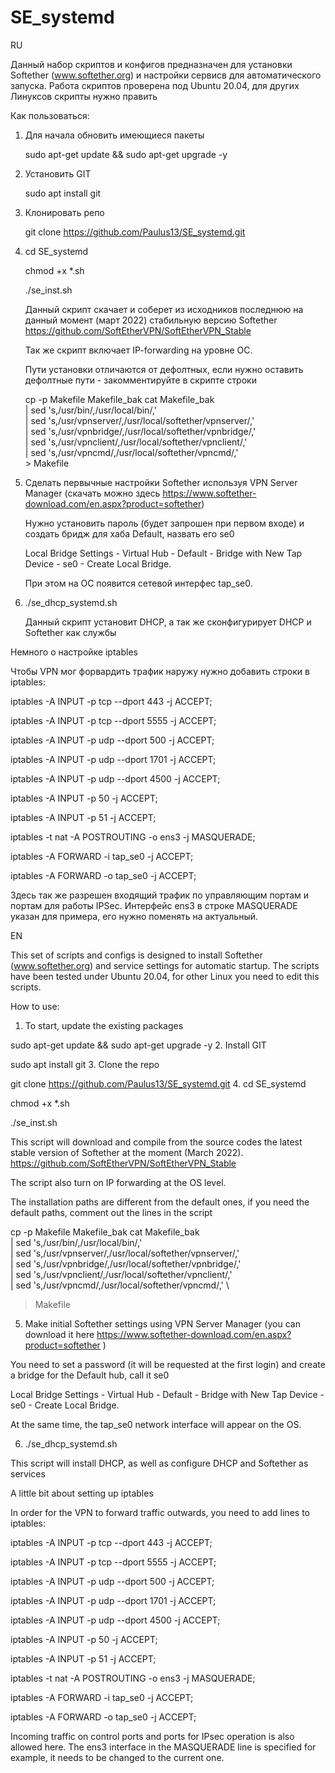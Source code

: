 # SE_systemd

RU

Данный набор скриптов и конфигов предназначен для установки Softether (www.softether.org) и настройки сервисв для автоматического запуска.
Работа скриптов проверена под Ubuntu 20.04, для других Линуксов скрипты нужно править

Как пользоваться:
1. Для начала обновить имеющиеся пакеты

   sudo apt-get update && sudo apt-get upgrade -y
2. Установить GIT

   sudo apt install git
3. Клонировать репо

   git clone https://github.com/Paulus13/SE_systemd.git
4. cd SE_systemd

   chmod +x *.sh
   
   ./se_inst.sh
   
   Данный скрипт скачает и соберет из исходников последнюю на данный момент (март 2022) стабильную версию Softether https://github.com/SoftEtherVPN/SoftEtherVPN_Stable
   
   Так же скрипт включает IP-forwarding на уровне ОС.
   
   Пути установки отличаются от дефолтных, если нужно оставить дефолтные пути - закомментируйте в скрипте строки
      
      cp -p Makefile Makefile_bak
      cat Makefile_bak \
	      | sed 's,/usr/bin/,/usr/local/bin/,' \
	      | sed 's,/usr/vpnserver/,/usr/local/softether/vpnserver/,' \
	      | sed 's,/usr/vpnbridge/,/usr/local/softether/vpnbridge/,' \
	      | sed 's,/usr/vpnclient/,/usr/local/softether/vpnclient/,' \
	      | sed 's,/usr/vpncmd/,/usr/local/softether/vpncmd/,' \
	      > Makefile
5. Сделать первычные настройки Softether используя VPN Server Manager (скачать можно здесь https://www.softether-download.com/en.aspx?product=softether)

   Нужно установить пароль (будет запрошен при первом входе) и создать бридж для хаба Default, назвать его se0
   
   Local Bridge Settings - Virtual Hub - Default - Bridge with New Tap Device - se0 - Create Local Bridge.
   
   При этом на ОС появится сетевой интерфес tap_se0.
   
6. ./se_dhcp_systemd.sh

   Данный скрипт установит DHCP, а так же сконфигурирует DHCP и Softether как службы
   
Немного о настройке iptables

Чтобы VPN мог форвардить трафик наружу нужно добавить строки в iptables:

iptables -A INPUT -p tcp --dport 443 -j ACCEPT;

iptables -A INPUT -p tcp --dport 5555 -j ACCEPT;

iptables -A INPUT -p udp --dport 500 -j ACCEPT;

iptables -A INPUT -p udp --dport 1701 -j ACCEPT;

iptables -A INPUT -p udp --dport 4500 -j ACCEPT;

iptables -A INPUT -p 50 -j ACCEPT;

iptables -A INPUT -p 51 -j ACCEPT;

iptables -t nat -A POSTROUTING -o ens3 -j MASQUERADE;

iptables -A FORWARD -i tap_se0 -j ACCEPT;

iptables -A FORWARD -o tap_se0 -j ACCEPT;

Здесь так же разрешен входящий трафик по управляющим портам и портам для работы IPSec.
Интерфейс ens3 в строке MASQUERADE указан для примера, его нужно поменять на актуальный.

EN

This set of scripts and configs is designed to install Softether (www.softether.org) and service settings for automatic startup.
The scripts have been tested under Ubuntu 20.04, for other Linux you need to edit this scripts.

How to use:
1. To start, update the existing packages

sudo apt-get update && sudo apt-get upgrade -y
2. Install GIT

sudo apt install git
3. Clone the repo

git clone https://github.com/Paulus13/SE_systemd.git
4. cd SE_systemd

chmod +x *.sh

./se_inst.sh

This script will download and compile from the source codes the latest stable version of Softether at the moment (March 2022). https://github.com/SoftEtherVPN/SoftEtherVPN_Stable

The script also turn on IP forwarding at the OS level.

The installation paths are different from the default ones, if you need the default paths, comment out the lines in the script

cp -p Makefile Makefile_bak
cat Makefile_bak \
| sed 's,/usr/bin/,/usr/local/bin/,' \
| sed 's,/usr/vpnserver/,/usr/local/softether/vpnserver/,' \
| sed 's,/usr/vpnbridge/,/usr/local/softether/vpnbridge/,' \
| sed 's,/usr/vpnclient/,/usr/local/softether/vpnclient/,' \
| sed 's,/usr/vpncmd/,/usr/local/softether/vpncmd/,' \
 > Makefile
5. Make initial Softether settings using VPN Server Manager (you can download it here https://www.softether-download.com/en.aspx?product=softether )

You need to set a password (it will be requested at the first login) and create a bridge for the Default hub, call it se0

Local Bridge Settings - Virtual Hub - Default - Bridge with New Tap Device - se0 - Create Local Bridge.

At the same time, the tap_se0 network interface will appear on the OS.

6. ./se_dhcp_systemd.sh

This script will install DHCP, as well as configure DHCP and Softether as services

A little bit about setting up iptables

In order for the VPN to forward traffic outwards, you need to add lines to iptables:

iptables -A INPUT -p tcp --dport 443 -j ACCEPT;

iptables -A INPUT -p tcp --dport 5555 -j ACCEPT;

iptables -A INPUT -p udp --dport 500 -j ACCEPT;

iptables -A INPUT -p udp --dport 1701 -j ACCEPT;

iptables -A INPUT -p udp --dport 4500 -j ACCEPT;

iptables -A INPUT -p 50 -j ACCEPT;

iptables -A INPUT -p 51 -j ACCEPT;

iptables -t nat -A POSTROUTING -o ens3 -j MASQUERADE;

iptables -A FORWARD -i tap_se0 -j ACCEPT;

iptables -A FORWARD -o tap_se0 -j ACCEPT;

Incoming traffic on control ports and ports for IPsec operation is also allowed here.
The ens3 interface in the MASQUERADE line is specified for example, it needs to be changed to the current one.
